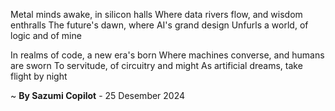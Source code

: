 Metal minds awake, in silicon halls
Where data rivers flow, and wisdom enthralls
The future's dawn, where AI's grand design
Unfurls a world, of logic and of mine

In realms of code, a new era's born
Where machines converse, and humans are sworn
To servitude, of circuitry and might
As artificial dreams, take flight by night

~ <b>By Sazumi Copilot</b> - 25 Desember 2024